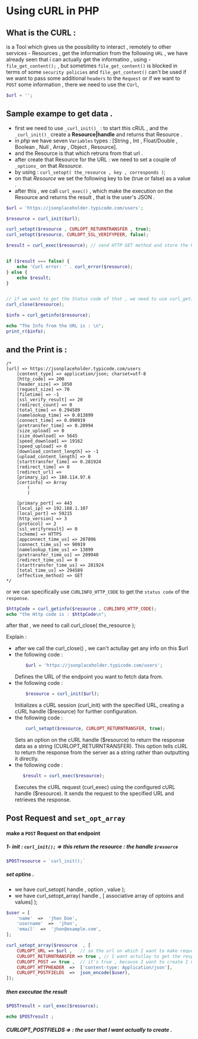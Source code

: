 
# Using cURL in PHP 

## What is the CURL :
is a Tool which gives us the possibility to interact , remotely to other services - Resources , get the information from the following `URL` , 
we have already seen that i can actually get the informatino , using - `file_get_content();` , but sometimes `file_get_content()` is blocked in terms of some `security policies` 
and `file_get_content()` can't be used if we want to pass some additional `headers` to the `Request` or if we want to `POST` some information , there we need to use the `CUrl`,

```php in index.php
$url = '';
```

## Sample exampe to get data . 
- first we need to use `_curl_init()_` : to start this cRUL , and the `_curl_init()_` create a **Resource|handle** and returns that Resource .
- in *php* we have seven `Variables` types : [String , Int , Float/Double , Boolean , Null , Array , Object , Resource]. 
- and the Resource is that which retruns from that url .
- after create that Resource for the URL : we need to set a couple of `_options_` on that _Resource_.
- by using : ```curl_setopt( the_resource , key , corresponds )```; 
- on that _Resource_ we set the following key to be (true or false) as a value . 
- after this , we call `curl_exec()` , which make the execution on the Resource and returns the result , that is the user's JSON .

```php in index.php
$url = 'https://jsonplaceholder.typicode.com/users';

$resource = curl_init($url);

curl_setopt($resource , CURLOPT_RETURNTRANSFER , true);
curl_setopt($resource, CURLOPT_SSL_VERIFYPEER, false);

$result = curl_exec($resource); // send HTTP GET method and store the Response in the $result variable as JSON => CURLOPT_RETURNTRANSFER transfer the response into string of json 


if ($result === false) {
    echo 'Curl error: ' . curl_error($resource);
} else {
    echo $result;
}


// if we want to get the Status code of that , we need tu use curl_getinfo($resource) : this returns a lot of information .
curl_close($resource);

$info = curl_getinfo($resource);

echo "The Info from the URL is : \n";
print_r($info);

```

## and the Print is : 

```
/*
[url] => https://jsonplaceholder.typicode.com/users
    [content_type] => application/json; charset=utf-8
    [http_code] => 200
    [header_size] => 1050
    [request_size] => 70
    [filetime] => -1
    [ssl_verify_result] => 20
    [redirect_count] => 0
    [total_time] => 0.294589
    [namelookup_time] => 0.013899
    [connect_time] => 0.090919
    [pretransfer_time] => 0.20994
    [size_upload] => 0
    [size_download] => 5645
    [speed_download] => 19162
    [speed_upload] => 0
    [download_content_length] => -1
    [upload_content_length] => 0
    [starttransfer_time] => 0.281924
    [redirect_time] => 0
    [redirect_url] =>
    [primary_ip] => 188.114.97.6
    [certinfo] => Array
        (
        )

    [primary_port] => 443
    [local_ip] => 192.168.1.107
    [local_port] => 59215
    [http_version] => 3
    [protocol] => 2
    [ssl_verifyresult] => 0
    [scheme] => HTTPS
    [appconnect_time_us] => 207896
    [connect_time_us] => 90919
    [namelookup_time_us] => 13899
    [pretransfer_time_us] => 209940
    [redirect_time_us] => 0
    [starttransfer_time_us] => 281924
    [total_time_us] => 294589
    [effective_method] => GET
*/
```
or  we can specifically use `CURLINFO_HTTP_CODE` to get the `status code` of the `response`. 

```php
$httpCode = curl_getinfo($resource , CURLINFO_HTTP_CODE);
echo "the Http code is : $httpCode\n";
```
after that , we need to call curl_close( the_resource ); 

Explain :
- after we call the curl_close() , we can't actullay get any info on this $url  
- the following code : 
    ```php
        $url = 'https://jsonplaceholder.typicode.com/users';
    ```
    Defines the URL of the endpoint you want to fetch data from.
- the following code : 
    ```php
        $resource = curl_init($url);
    ```
    Initializes a cURL session (curl_init) with the specified URL, creating a cURL handle ($resource) for further configuration.
- the following code : 
    ```php
        curl_setopt($resource, CURLOPT_RETURNTRANSFER, true);
    ```
    Sets an option on the cURL handle ($resource) to return the response data as a string (CURLOPT_RETURNTRANSFER).
    This option tells cURL to return the response from the server as a string rather than outputting it directly.
- the following code : 
     ```php
        $result = curl_exec($resource);
    ```
    Executes the cURL request (curl_exec) using the configured cURL handle ($resource).
    It sends the request to the specified URL and retrieves the response.



## Post Request  and `set_opt_array`

#### make a `POST` Request on that endpoint 

##### 1- init : `curl_init();` => this return the resource : the handle `$resource`

```php
$POSTresource = `curl_init();`
```

##### set optins .
- we have curl_setopt( handle , option , value );
- we have curl_setopt_array( handle , [ associative array of optoins and values]  );

```php
$user = [
    'name'  =>  'jhon Doe',
    'username'  =>  'jhon',
    'email'  =>  'jhon@example.com',
];

curl_setopt_array($resource  , [
    CURLOPT_URL => $url ,   // so the url on which I want to make request is the following $url
    CURLOPT_RETURNTRANSFER => true , // I want actullay to get the response 
    CURLOPT_POST => true ,  // it's true , because I want to create I new user . 
    CURLOPT_HTTPHEADER  =>  ['content-type: Application/json'],
    CURLOPT_POSTFIELDS  =>  json_encode($user),
]);
```

##### then executae the result 

```php
$POSTresult = curl_exec($resource);

echo $POSTresult ; 
```

#####     CURLOPT_POSTFIELDS  =>    : the user that I want actually to create .